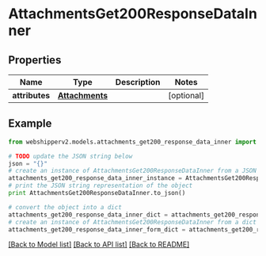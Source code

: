 # AttachmentsGet200ResponseDataInner


## Properties
Name | Type | Description | Notes
------------ | ------------- | ------------- | -------------
**attributes** | [**Attachments**](Attachments.md) |  | [optional] 

## Example

```python
from webshipperv2.models.attachments_get200_response_data_inner import AttachmentsGet200ResponseDataInner

# TODO update the JSON string below
json = "{}"
# create an instance of AttachmentsGet200ResponseDataInner from a JSON string
attachments_get200_response_data_inner_instance = AttachmentsGet200ResponseDataInner.from_json(json)
# print the JSON string representation of the object
print AttachmentsGet200ResponseDataInner.to_json()

# convert the object into a dict
attachments_get200_response_data_inner_dict = attachments_get200_response_data_inner_instance.to_dict()
# create an instance of AttachmentsGet200ResponseDataInner from a dict
attachments_get200_response_data_inner_form_dict = attachments_get200_response_data_inner.from_dict(attachments_get200_response_data_inner_dict)
```
[[Back to Model list]](../README.md#documentation-for-models) [[Back to API list]](../README.md#documentation-for-api-endpoints) [[Back to README]](../README.md)


